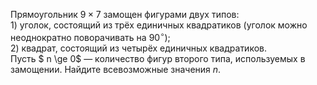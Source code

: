 Прямоугольник $9 \times 7$ замощен фигурами двух типов: 
<br> 1) уголок, состоящий из трёх единичных квадратиков (уголок можно неоднократно поворачивать на $90^\circ$); 
<br> 2) квадрат, состоящий из четырёх единичных квадратиков. 
<br> Пусть $ n \ge 0$ — количество фигур второго типа, используемых в замощении. Найдите всевозможные значения $n$.